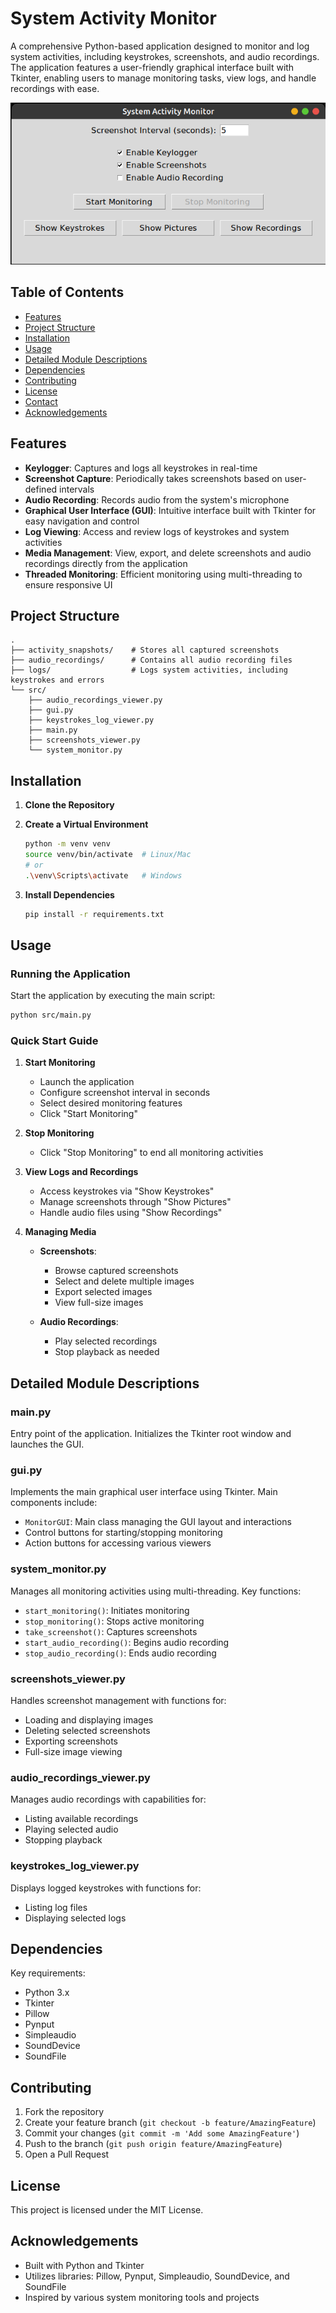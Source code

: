# System Activity Monitor

A comprehensive Python-based application designed to monitor and log system activities, including keystrokes, screenshots, and audio recordings. The application features a user-friendly graphical interface built with Tkinter, enabling users to manage monitoring tasks, view logs, and handle recordings with ease.

![GUI Screenshot](docs/gui_screenshot.png)

## Table of Contents

- [Features](#features)
- [Project Structure](#project-structure)
- [Installation](#installation)
- [Usage](#usage)
- [Detailed Module Descriptions](#detailed-module-descriptions)
- [Dependencies](#dependencies)
- [Contributing](#contributing)
- [License](#license)
- [Contact](#contact)
- [Acknowledgements](#acknowledgements)

## Features

- **Keylogger**: Captures and logs all keystrokes in real-time
- **Screenshot Capture**: Periodically takes screenshots based on user-defined intervals
- **Audio Recording**: Records audio from the system's microphone
- **Graphical User Interface (GUI)**: Intuitive interface built with Tkinter for easy navigation and control
- **Log Viewing**: Access and review logs of keystrokes and system activities
- **Media Management**: View, export, and delete screenshots and audio recordings directly from the application
- **Threaded Monitoring**: Efficient monitoring using multi-threading to ensure responsive UI

## Project Structure

```
.
├── activity_snapshots/    # Stores all captured screenshots
├── audio_recordings/      # Contains all audio recording files
├── logs/                  # Logs system activities, including keystrokes and errors
└── src/
    ├── audio_recordings_viewer.py
    ├── gui.py
    ├── keystrokes_log_viewer.py
    ├── main.py
    ├── screenshots_viewer.py
    └── system_monitor.py
```

## Installation

1. **Clone the Repository**

2. **Create a Virtual Environment**
   ```bash
   python -m venv venv
   source venv/bin/activate  # Linux/Mac
   # or
   .\venv\Scripts\activate   # Windows
   ```

3. **Install Dependencies**
   ```bash
   pip install -r requirements.txt
   ```

## Usage

### Running the Application

Start the application by executing the main script:
```bash
python src/main.py
```

### Quick Start Guide

1. **Start Monitoring**
   - Launch the application
   - Configure screenshot interval in seconds
   - Select desired monitoring features
   - Click "Start Monitoring"

2. **Stop Monitoring**
   - Click "Stop Monitoring" to end all monitoring activities

3. **View Logs and Recordings**
   - Access keystrokes via "Show Keystrokes"
   - Manage screenshots through "Show Pictures"
   - Handle audio files using "Show Recordings"

4. **Managing Media**
   - **Screenshots**:
     - Browse captured screenshots
     - Select and delete multiple images
     - Export selected images
     - View full-size images
   
   - **Audio Recordings**:
     - Play selected recordings
     - Stop playback as needed

## Detailed Module Descriptions

### main.py
Entry point of the application. Initializes the Tkinter root window and launches the GUI.

### gui.py
Implements the main graphical user interface using Tkinter. Main components include:
- `MonitorGUI`: Main class managing the GUI layout and interactions
- Control buttons for starting/stopping monitoring
- Action buttons for accessing various viewers

### system_monitor.py
Manages all monitoring activities using multi-threading. Key functions:
- `start_monitoring()`: Initiates monitoring
- `stop_monitoring()`: Stops active monitoring
- `take_screenshot()`: Captures screenshots
- `start_audio_recording()`: Begins audio recording
- `stop_audio_recording()`: Ends audio recording

### screenshots_viewer.py
Handles screenshot management with functions for:
- Loading and displaying images
- Deleting selected screenshots
- Exporting screenshots
- Full-size image viewing

### audio_recordings_viewer.py
Manages audio recordings with capabilities for:
- Listing available recordings
- Playing selected audio
- Stopping playback

### keystrokes_log_viewer.py
Displays logged keystrokes with functions for:
- Listing log files
- Displaying selected logs

## Dependencies

Key requirements:
- Python 3.x
- Tkinter
- Pillow
- Pynput
- Simpleaudio
- SoundDevice
- SoundFile

## Contributing

1. Fork the repository
2. Create your feature branch (`git checkout -b feature/AmazingFeature`)
3. Commit your changes (`git commit -m 'Add some AmazingFeature'`)
4. Push to the branch (`git push origin feature/AmazingFeature`)
5. Open a Pull Request

## License

This project is licensed under the MIT License.

## Acknowledgements

- Built with Python and Tkinter
- Utilizes libraries: Pillow, Pynput, Simpleaudio, SoundDevice, and SoundFile
- Inspired by various system monitoring tools and projects
